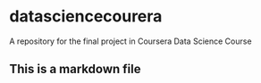 # datasciencecourera
A repository for the final project in Coursera Data Science Course

## This is  a markdown file
